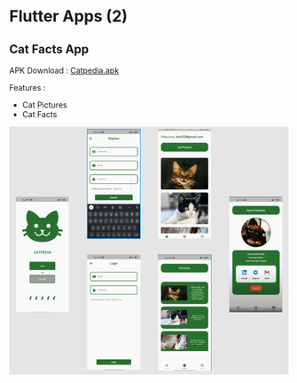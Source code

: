 # Flutter Apps (2)
## Cat Facts App

APK Download : [Catpedia.apk](https://drive.google.com/u/0/uc?id=1RyR-kwp7HX4pOtq-kk2Felh9R67P9Aqz&export=download)

Features :
- Cat Pictures
- Cat Facts

![Image](img/project.png)


